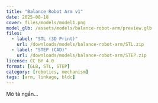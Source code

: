 ```yaml
---
title: "Balance Robot Arm v1"
date: 2025-08-18
cover: files/models/model1.png
model_glb: /assets/models/balance-robot-arm/preview.glb
files:
  - label: "STL (3D Print)"
    url: /downloads/models/balance-robot-arm/STL.zip
  - label: "STEP (CAD)"
    url: /downloads/models/balance-robot-arm/STEP.zip
license: CC BY 4.0
format: [GLB, STL, STEP]
category: [robotics, mechanism]
tags: [arm, linkage, bldc]
---
```

Mô tả ngắn…

